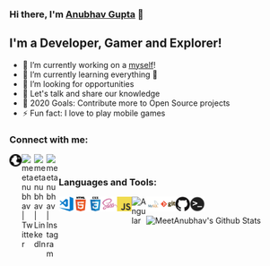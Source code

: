 ### Hi there, I'm [Anubhav Gupta][website] 👋

## I'm a Developer, Gamer and Explorer!
- 🔭 I’m currently working on a [myself][website]!
- 🌱 I’m currently learning everything 🤣
- 👯 I’m looking for opportunities
- 💬 Let's talk and share our knowledge
- 🥅 2020 Goals: Contribute more to Open Source projects
- ⚡ Fun fact: I love to play mobile games

### Connect with me:

[<img align="left" alt="meetanubhav.com" width="22px" src="https://raw.githubusercontent.com/iconic/open-iconic/master/svg/globe.svg" />][website]
[<img align="left" alt="meetanubhav | Twitter" width="22px" src="https://cdn.jsdelivr.net/npm/simple-icons@v3/icons/twitter.svg" />][twitter]
[<img align="left" alt="meetanubhav | LinkedIn" width="22px" src="https://cdn.jsdelivr.net/npm/simple-icons@v3/icons/linkedin.svg" />][linkedin]
[<img align="left" alt="meetanubhav | Instagram" width="22px" src="https://cdn.jsdelivr.net/npm/simple-icons@v3/icons/instagram.svg" />][instagram]

<br />

### Languages and Tools:

<img align="left" alt="Visual Studio Code" width="26px" src="https://raw.githubusercontent.com/github/explore/80688e429a7d4ef2fca1e82350fe8e3517d3494d/topics/visual-studio-code/visual-studio-code.png" />
<img align="left" alt="HTML5" width="26px" src="https://raw.githubusercontent.com/github/explore/80688e429a7d4ef2fca1e82350fe8e3517d3494d/topics/html/html.png" />
<img align="left" alt="CSS3" width="26px" src="https://raw.githubusercontent.com/github/explore/80688e429a7d4ef2fca1e82350fe8e3517d3494d/topics/css/css.png" />
<img align="left" alt="Sass" width="26px" src="https://raw.githubusercontent.com/github/explore/80688e429a7d4ef2fca1e82350fe8e3517d3494d/topics/sass/sass.png" />
<img align="left" alt="JavaScript" width="26px" src="https://raw.githubusercontent.com/github/explore/80688e429a7d4ef2fca1e82350fe8e3517d3494d/topics/javascript/javascript.png" />
<img align="left" alt="Angular" width="26px" src="https://github.com/angular/angular/blob/master/aio/src/assets/images/logos/angular/angular.png" />
<img align="left" alt="MySQL" width="26px" src="https://raw.githubusercontent.com/github/explore/80688e429a7d4ef2fca1e82350fe8e3517d3494d/topics/mysql/mysql.png" />
<img align="left" alt="Git" width="26px" src="https://raw.githubusercontent.com/github/explore/80688e429a7d4ef2fca1e82350fe8e3517d3494d/topics/git/git.png" />
<img align="left" alt="GitHub" width="26px" src="https://raw.githubusercontent.com/github/explore/78df643247d429f6cc873026c0622819ad797942/topics/github/github.png" />
<img align="left" alt="HTML5" width="26px" src="https://raw.githubusercontent.com/github/explore/80688e429a7d4ef2fca1e82350fe8e3517d3494d/topics/terminal/terminal.png" />

<br />
<br />

<img align="left" alt="MeetAnubhav's Github Stats" src="https://github-readme-stats.vercel.app/api?username=meetanubhav&show_icons=true&hide_border=true&theme=synthwave" />

[website]: https://meetanubhav.github.io/
[twitter]: https://twitter.com/imanubhavgupta
[instagram]: https://instagram.com/meetanubhav
[linkedin]: https://www.linkedin.com/in/meetanubhav
